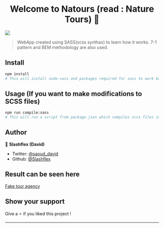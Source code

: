<h1 align="center">Welcome to Natours (read : Nature Tours) 👋</h1>
<p>
  <img src="https://img.shields.io/badge/version-1.0.0-blue.svg?cacheSeconds=2592000" />
</p>

> WebApp created using SASS(scss synthax) to learn how it works. 7-1 pattern and BEM methodology are also used. 

## Install

```sh
npm install 
# This will install node-sass and packages required for sass to work based on package.json
```

## Usage (If you want to make modifications to SCSS files)

```sh
npm run compile:sass 
# This will run a script from package.json which compiles scss files into css
```

## Author

👤 **Slashflex (David)**

* Twitter: [@saoud_david](https://twitter.com/saoud_david)
* Github: [@Slashflex](https://github.com/Slashflex)

## Result can be seen here
[Fake tour agency](https://fake-tour-agency.netlify.com/)
## Show your support

Give a ⭐️ if you liked this project !

***


